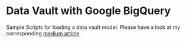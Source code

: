 # Data Vault with Google BigQuery
Sample Scripts  for loading a data vault model. Please have a look at my corresponding [medium article](https://towardsdatascience.com/data-vault-in-bigquery-how-to-create-and-manage-tables-for-master-data-cd043cc9c55e).

